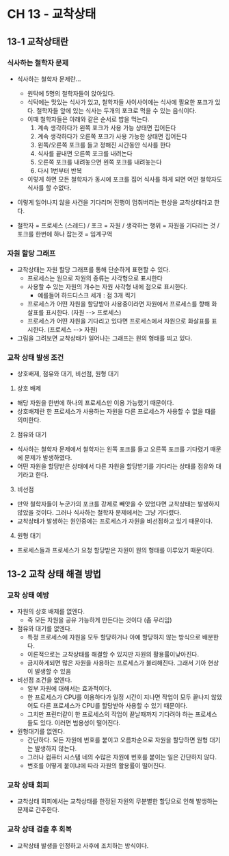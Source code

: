 # CH 13 - 교착상태 

## 13-1 교착상태란 


### 식사하는 철학자 문제 

- 식사하는 철학자 문제란... 
  - 원탁에 5명의 철학자들이 앉아있다. 
  - 식탁에는 맛있는 식사가 있고, 철학자들 사이사이에는 식사에 필요한 포크가 있다. 철학자들 앞에 있는 식사는 두개의 포크로 먹을 수 있는 음식이다. 
  - 이때 철학자들은 아래와 같은 순서로 밥을 먹는다. 
    1. 계속 생각하다가 왼쪽 포크가 사용 가능 상태면 집어든다
    2. 계속 생각하다가 오른쪽 포크가 사용 가능한 상태면 집어든다 
    3. 왼쪽/오른쪽 포크를 들고 정해진 시간동안 식사를 한다 
    4. 식사를 끝내면 오른쪽 포크를 내려논다 
    5. 오른쪽 포크를 내려놓으면 왼쪽 포크를 내려놓는다 
    6. 다시 1번부터 반복
  - 이렇게 하면 모든 철학자가 동시에 포크를 집어 식사를 하게 되면 어떤 철학자도 식사를 할 수없다. 

- 이렇게 일어나지 않을 사건을 기다리며 진행이 멈춰버리는 현상을 교착상태라고 한다. 
- 철학자  = 프로세스 (스레드) /  포크 = 자원 / 생각하는 행위 = 자원을 기다리는 것 / 포크를 한번에 하나 잡는것 = 임계구역 



### 자원 할당 그래프 

- 교착상태는 자원 할당 그래프를 통해 단순하게 표현할 수 있다. 
  - 프로세스는 원으로 자원의 종류는 사각형으로 표시한다 
  - 사용할 수 있는 자원의 개수는 자원 사각형 내에 점으로 표시한다. 
    - 예를들어 하드디스크 세개 : 점 3개 찍기 
  - 프로세스가 어떤 자원을 할당받아 사용중이라면 자원에서 프로세스를 향해 화살표를 표시한다. (자원 --> 프로세스)
  - 프로세스가 어떤 자원을 기다리고 있다면 프로세스에서 자원으로 화살표를 표시한다. (프로세스 --> 자원)
- 그림을 그려보면 교착상태가 일어나는 그래프는 원의 형태를 띄고 있다. 


### 교착 상태 발생 조건 

- 상호배제, 점유와 대기, 비선점, 원형 대기 

1. 상호 배제 
- 해당 자원을 한번에 하나의 프로세스만 이용 가능했기 때문이다. 
- 상호배제란 한 프로세스가 사용하는 자원을 다른 프로세스가 사용할 수 없을 때를 의미한다. 

2. 점유와 대기 
- 식사하는 철학자 문제에서 철학자는 왼쪽 포크를 들고 오른쪽 포크를 기다렸기 때문에 문제가 발생하였다. 
- 어떤 자원을 할당받은 상태에서 다른 자원을 할당받기를 기다리는 상태를 점유와 대기라고 한다.

3. 비선점 
- 만약 철학자들이 누군가의 포크를 강제로 빼앗을 수 있었다면 교착상태는 발생하지 않았을 것이다. 그러나 식사하는 철학자 문제에서는 그냥 기다렸다. 
- 교착상태가 발생하는 원인중에는 프로세스가 자원을 비선점하고 있기 때문이다. 

4. 원형 대기 
- 프로세스들과 프로세스가 요청 할당받은 자원이 원의 형태를 이루었기 때문이다. 


## 13-2 교착 상태 해결 방법 

### 교착 상태 예방
- 자원의 상호 배제를 없엔다. 
  - 즉 모든 자원을 공유 가능하게 만든다는 것이다 (좀 무리임)
- 점유와 대기를 없엔다. 
  - 특정 프로세스에 자원을 모두 할당하거나 아예 할당하지 않는 방식으로 배분한다. 
  - 이론적으로는 교착상태를 해결할 수 있지만 자원의 활용률이낮아진다. 
  - 금지하게되면 많은 자원을 사용하는 프로세스가 불리해진다. 그래서 기아 현상이 발생할 수 있음 
- 비선점 조건을 없엔다. 
  - 일부 자원에 대해서는 효과적이다. 
  - 한 프로세스가 CPU를 이용하다가 일정 시간이 지나면 작업이 모두 끝나지 않았어도 다른 프로세스가 CPU를 할당받아 사용할 수 있기 때문이다. 
  - 그치만 프린터같이 한 프로세스의 작업이 끝날때까지 기다려야 하는 프로세스들도 있다. 이러면 범용성이 떨어진다. 
- 원형대기를 없엔다. 
  - 간단하다. 모든 자원에 번호를 붙이고 오름차순으로 자원을 할당하면 원형 대기는 발생하지 않는다. 
  - 그러나 컴퓨터 시스탬 네의 수많은 자원에 번호를 붙이는 일은 간단하지 않다. 
  - 번호를 어떻게 붙이냐에 따라 자원의 활용률이 떨어진다. 


### 교착 상태 회피 

- 교착상태 회피에서는 교착상태를 한정된 자원의 무분별한 할당으로 인해 발생하는 문제로 간주한다. 

### 교착 상태 검출 후 회복 

- 교착상태 발생을 인정하고 사후에 조치하는 방식이다. 

